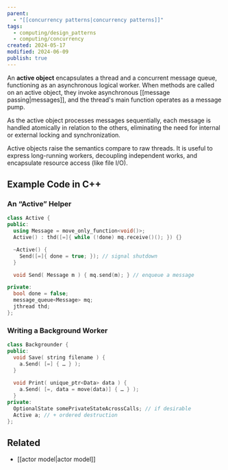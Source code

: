 ```yaml
---
parent:
  - "[[concurrency patterns|concurrency patterns]]"
tags:
  - computing/design_patterns
  - computing/concurrency
created: 2024-05-17
modified: 2024-06-09
publish: true
---
```

An **active object** encapsulates a thread and a concurrent message queue, functioning as an asynchronous logical worker. When methods are called on an active object, they invoke asynchronous [[message passing|messages]], and the thread's main function operates as a message pump.

As the active object processes messages sequentially, each message is handled atomically in relation to the others, eliminating the need for internal or external locking and synchronization.

Active objects raise the semantics compare to raw threads. It is useful to express long-running workers, decoupling independent works, and encapsulate resource access (like file I/O).

## Example Code in C++
### An “Active” Helper
```cpp
class Active {
public:
  using Message = move_only_function<void()>;
  Active() : thd([=]{ while (!done) mq.receive()(); }) {} 

  ~Active() { 
    Send([=]{ done = true; }); // signal shutdown
  }

  void Send( Message m ) { mq.send(m); } // enqueue a message

private:
  bool done = false;
  message_queue<Message> mq;
  jthread thd;
};
```

### Writing a Background Worker
```cpp
class Backgrounder {
public:
  void Save( string filename ) { 
    a.Send( [=] { … } ); 
  }
  
  void Print( unique_ptr<Data> data ) { 
    a.Send( [=, data = move(data)] { … } );
  }
private:
  OptionalState somePrivateStateAcrossCalls; // if desirable
  Active a; // + ordered destruction
};
```

## Related
- [[actor model|actor model]]